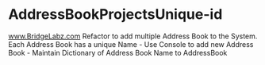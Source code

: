# AddressBookProjectsUnique-id
www.BridgeLabz.com Refactor to add multiple Address Book to the System. Each Address Book has a unique Name - Use Console to add new Address Book - Maintain Dictionary of Address Book Name to  AddressBook
